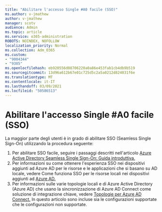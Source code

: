 ```yaml
---
title: "Abilitare l'accesso Single #A0 facile (SSO)"
ms.author: v-jmathew
author: v-jmathew
manager: scotv
audience: Admin
ms.topic: article
ms.service: o365-administration
ROBOTS: NOINDEX, NOFOLLOW
localization_priority: Normal
ms.collection: Adm_O365
ms.custom:
- "9004344"
- "9385"
ms.openlocfilehash: eb920556d08706220a0a86e453fab1cb4db9b519
ms.sourcegitcommit: 13d96a612b67e01c725d5c2a5a0212d824031f6e
ms.translationtype: MT
ms.contentlocale: it-IT
ms.lasthandoff: 03/09/2021
ms.locfileid: "50586513"
---
```

# <a name="enable-seamless-single-sign-on-sso"></a>Abilitare l'accesso Single #A0 facile (SSO)

La maggior parte degli utenti è in grado di abilitare SSO (Seamless Single Sign-On) utilizzando la procedura seguente:

1. Per abilitare SSO facile, seguire i passaggi descritti nell'articolo [Azure Active Directory Seamless Single Sign-On: Guida introduttiva.](https://docs.microsoft.com/azure/active-directory/hybrid/how-to-connect-sso-quick-start)
2. Per informazioni su come ottenere l'esperienza SSO nei dispositivi aggiunti ad Azure AD per le risorse e le applicazioni che si basano su AD locale, vedere Come funziona SSO per le risorse locali nei dispositivi aggiunti ad [Azure AD.](https://docs.microsoft.com/azure/active-directory/devices/azuread-join-sso)
3. Per informazioni sulle varie topologie locali e di Azure Active Directory (Azure AD) che usano la sincronizzazione di Azure AD Connect come soluzione di integrazione chiave, vedere [Topologie per Azure AD Connect.](https://docs.microsoft.com/azure/active-directory/hybrid/plan-connect-topologies) In questo articolo sono incluse sia le configurazioni supportate che le configurazioni non supportate.
